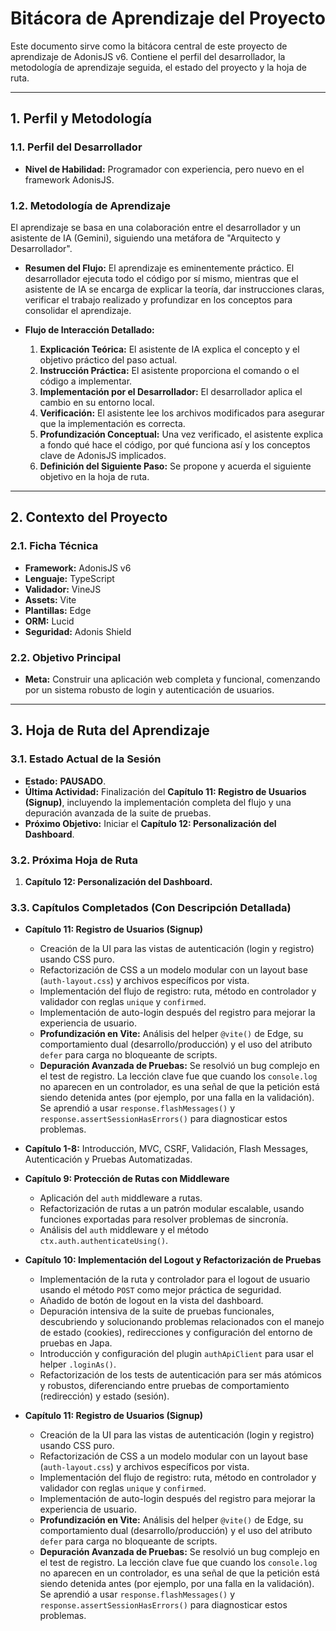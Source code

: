 # Bitácora de Aprendizaje del Proyecto

Este documento sirve como la bitácora central de este proyecto de aprendizaje de AdonisJS v6. Contiene el perfil del desarrollador, la metodología de aprendizaje seguida, el estado del proyecto y la hoja de ruta.

---

## 1. Perfil y Metodología

### 1.1. Perfil del Desarrollador

*   **Nivel de Habilidad:** Programador con experiencia, pero nuevo en el framework AdonisJS.

### 1.2. Metodología de Aprendizaje

El aprendizaje se basa en una colaboración entre el desarrollador y un asistente de IA (Gemini), siguiendo una metáfora de "Arquitecto y Desarrollador".

*   **Resumen del Flujo:** El aprendizaje es eminentemente práctico. El desarrollador ejecuta todo el código por sí mismo, mientras que el asistente de IA se encarga de explicar la teoría, dar instrucciones claras, verificar el trabajo realizado y profundizar en los conceptos para consolidar el aprendizaje.

*   **Flujo de Interacción Detallado:**
    1.  **Explicación Teórica:** El asistente de IA explica el concepto y el objetivo práctico del paso actual.
    2.  **Instrucción Práctica:** El asistente proporciona el comando o el código a implementar.
    3.  **Implementación por el Desarrollador:** El desarrollador aplica el cambio en su entorno local.
    4.  **Verificación:** El asistente lee los archivos modificados para asegurar que la implementación es correcta.
    5.  **Profundización Conceptual:** Una vez verificado, el asistente explica a fondo qué hace el código, por qué funciona así y los conceptos clave de AdonisJS implicados.
    6.  **Definición del Siguiente Paso:** Se propone y acuerda el siguiente objetivo en la hoja de ruta.

---

## 2. Contexto del Proyecto

### 2.1. Ficha Técnica

*   **Framework:** AdonisJS v6
*   **Lenguaje:** TypeScript
*   **Validador:** VineJS
*   **Assets:** Vite
*   **Plantillas:** Edge
*   **ORM:** Lucid
*   **Seguridad:** Adonis Shield

### 2.2. Objetivo Principal

*   **Meta:** Construir una aplicación web completa y funcional, comenzando por un sistema robusto de login y autenticación de usuarios.

---

## 3. Hoja de Ruta del Aprendizaje

### 3.1. Estado Actual de la Sesión

*   **Estado:** **PAUSADO**.
*   **Última Actividad:** Finalización del **Capítulo 11: Registro de Usuarios (Signup)**, incluyendo la implementación completa del flujo y una depuración avanzada de la suite de pruebas.
*   **Próximo Objetivo:** Iniciar el **Capítulo 12: Personalización del Dashboard**.

### 3.2. Próxima Hoja de Ruta

1.  **Capítulo 12: Personalización del Dashboard.**

### 3.3. Capítulos Completados (Con Descripción Detallada)

*   **Capítulo 11: Registro de Usuarios (Signup)**
    *   Creación de la UI para las vistas de autenticación (login y registro) usando CSS puro.
    *   Refactorización de CSS a un modelo modular con un layout base (`auth-layout.css`) y archivos específicos por vista.
    *   Implementación del flujo de registro: ruta, método en controlador y validador con reglas `unique` y `confirmed`.
    *   Implementación de auto-login después del registro para mejorar la experiencia de usuario.
    *   **Profundización en Vite:** Análisis del helper `@vite()` de Edge, su comportamiento dual (desarrollo/producción) y el uso del atributo `defer` para carga no bloqueante de scripts.
    *   **Depuración Avanzada de Pruebas:** Se resolvió un bug complejo en el test de registro. La lección clave fue que cuando los `console.log` no aparecen en un controlador, es una señal de que la petición está siendo detenida antes (por ejemplo, por una falla en la validación). Se aprendió a usar `response.flashMessages()` y `response.assertSessionHasErrors()` para diagnosticar estos problemas.

*   **Capítulo 1-8:** Introducción, MVC, CSRF, Validación, Flash Messages, Autenticación y Pruebas Automatizadas.
*   **Capítulo 9: Protección de Rutas con Middleware**
    *   Aplicación del `auth` middleware a rutas.
    *   Refactorización de rutas a un patrón modular escalable, usando funciones exportadas para resolver problemas de sincronía.
    *   Análisis del `auth` middleware y el método `ctx.auth.authenticateUsing()`.
*   **Capítulo 10: Implementación del Logout y Refactorización de Pruebas**
    *   Implementación de la ruta y controlador para el logout de usuario usando el método `POST` como mejor práctica de seguridad.
    *   Añadido de botón de logout en la vista del dashboard.
    *   Depuración intensiva de la suite de pruebas funcionales, descubriendo y solucionando problemas relacionados con el manejo de estado (cookies), redirecciones y configuración del entorno de pruebas en Japa.
    *   Introducción y configuración del plugin `authApiClient` para usar el helper `.loginAs()`.
    *   Refactorización de los tests de autenticación para ser más atómicos y robustos, diferenciando entre pruebas de comportamiento (redirección) y estado (sesión).
*   **Capítulo 11: Registro de Usuarios (Signup)**
    *   Creación de la UI para las vistas de autenticación (login y registro) usando CSS puro.
    *   Refactorización de CSS a un modelo modular con un layout base (`auth-layout.css`) y archivos específicos por vista.
    *   Implementación del flujo de registro: ruta, método en controlador y validador con reglas `unique` y `confirmed`.
    *   Implementación de auto-login después del registro para mejorar la experiencia de usuario.
    *   **Profundización en Vite:** Análisis del helper `@vite()` de Edge, su comportamiento dual (desarrollo/producción) y el uso del atributo `defer` para carga no bloqueante de scripts.
    *   **Depuración Avanzada de Pruebas:** Se resolvió un bug complejo en el test de registro. La lección clave fue que cuando los `console.log` no aparecen en un controlador, es una señal de que la petición está siendo detenida antes (por ejemplo, por una falla en la validación). Se aprendió a usar `response.flashMessages()` y `response.assertSessionHasErrors()` para diagnosticar estos problemas.